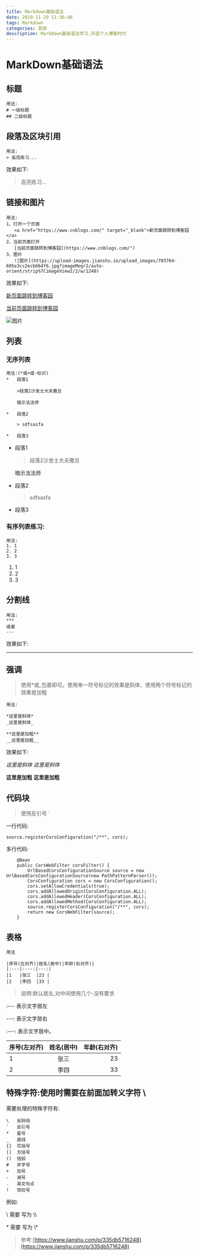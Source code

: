 ```yaml
---
title: Markdown基础语法
date: 2019-11-29 11:36:40
tags: Markdown
categories: 其他
description: MarkDown基础语法学习,开启个人博客时代
---
```

# MarkDown基础语法

## 标题

```	
用法:
# 一级标题
## 二级标题
```



## 段落及区块引用

```
用法:
> 高亮练习...
```

效果如下:
> 高亮练习...

<!--more-->

## 链接和图片

 ```
 用法:
 1、打开一个页面
 	<a href="https://www.cnblogs.com/" target="_blank">新页面跳转到博客园</a>
 2、当前页面打开
 	[当前页面跳转到博客园](https://www.cnblogs.com/")
 3、图片
 	![图片](https://upload-images.jianshu.io/upload_images/703764-605e3cc2ecb664f6.jpg?imageMogr2/auto-orient/strip%7CimageView2/2/w/1240)
 ```
 效果如下:

 <a href="https://www.cnblogs.com/" target="_blank">新页面跳转到博客园</a>

[当前页面跳转到博客园](https://www.cnblogs.com/)

![图片](https://upload-images.jianshu.io/upload_images/703764-605e3cc2ecb664f6.jpg?imageMogr2/auto-orient/strip%7CimageView2/2/w/1240)

## 列表

### 无序列表

```
用法:(*或+或-标识)
*	段落1

	>段落2沙发士大夫撒旦

	暗示法法师

*	段落2

	> sdfsasfa

* 	段落3
```

*	段落1

	>段落2沙发士大夫撒旦

	暗示法法师

*	段落2

	> sdfsasfa

* 	段落3

### 有序列表练习:
```
用法:
1. 1
2. 2
3. 3
```

1. 1
2. 2
3. 3

## 分割线

```
用法:
*** 
或者
---
```

效果如下:

---

## 强调

>使用\*或\_包裹即可。使用单一符号标记的效果是斜体，使用两个符号标记的效果是加粗

```
用法:

*这里是斜体*
_这里是斜体_

**这里是加粗**
__这里是加粗__
```
效果如下:

*这里是斜体*
_这里是斜体_

**这里是加粗**
__这里是加粗__

## 代码块

> 使用反引号 \`

一行代码:

`source.registerCorsConfiguration("/**", cors);`

多行代码:
```
	@Bean
    public CorsWebFilter corsFilter() {
        UrlBasedCorsConfigurationSource source = new UrlBasedCorsConfigurationSource(new PathPatternParser());
        CorsConfiguration cors = new CorsConfiguration();
        cors.setAllowCredentials(true);
        cors.addAllowedOrigin(CorsConfiguration.ALL);
        cors.addAllowedHeader(CorsConfiguration.ALL);
        cors.addAllowedMethod(CorsConfiguration.ALL);
        source.registerCorsConfiguration("/**", cors);
        return new CorsWebFilter(source);
    }
```
## 表格

```
用法

|序号(左对齐)|姓名(居中)|年龄(右对齐)|
|:---|:---:|---:|
|1   |张三  |23 |
|2   |李四  |33 |
```

>说明:默认居左,对中间使用几个-没有要求

:\-\-\- 表示文字居左

\-\-\-: 表示文字居右

:\-\-\-: 表示文字居中。

|序号(左对齐)|姓名(居中)|年龄(右对齐)|
|:---|:---:|---:|
|1   |张三  |23 |
|2   |李四  |33 |

## 特殊字符:使用时需要在前面加转义字符 \\

需要处理的特殊字符有:
```
\   反斜线
`   反引号
*   星号
_   底线
{}  花括号
[]  方括号
()  括弧
#   井字号
+   加号
-   减号
.   英文句点
!   惊叹号
```

例如:

\ 需要 写为 \\\\

\* 需要 写为 \\\*



> 参考:[https://www.jianshu.com/p/335db5716248](https://www.jianshu.com/p/335db5716248)

